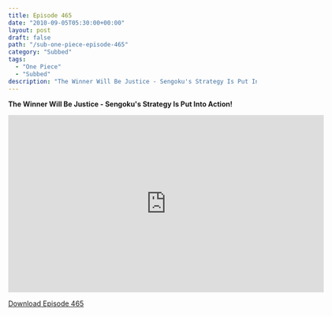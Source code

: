 ```yaml
---
title: Episode 465
date: "2010-09-05T05:30:00+00:00"
layout: post
draft: false
path: "/sub-one-piece-episode-465"
category: "Subbed"
tags:
  - "One Piece"
  - "Subbed"
description: "The Winner Will Be Justice - Sengoku's Strategy Is Put Into Action!"
---
```


**The Winner Will Be Justice - Sengoku's Strategy Is Put Into Action!**

<iframe width="640" height="360" src="https://www.rapidvideo.com/e/G6HKJBG78E" frameborder="0" marginwidth=0 marginheight=0 scrolling=no allowfullscreen></iframe>

<a href="http://ouo.io/qs/eCodkFEQ?s=https://rapidvid.to/d/https://www.rapidvideo.com/e/G6HKJBG78E">Download Episode 465</a>
